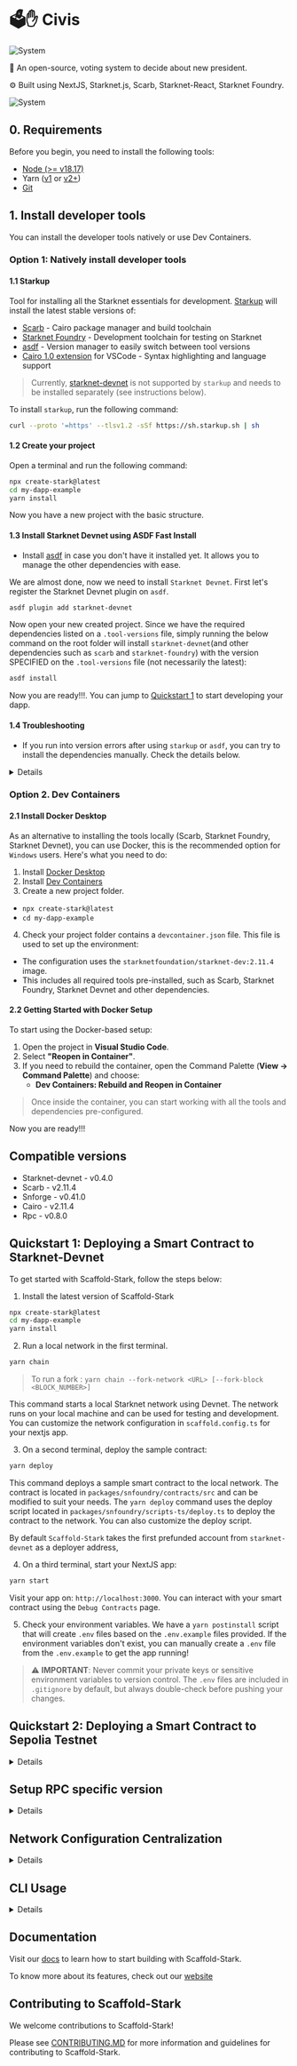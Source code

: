 # 🗳️✋ Civis

![System](./packages/nextjs/public/civis_logo.png)

🧪 An open-source, voting system to decide about new president.

⚙️ Built using NextJS, Starknet.js, Scarb, Starknet-React, Starknet Foundry.

![System](./packages/nextjs/public/functions.png)

## 0. Requirements

Before you begin, you need to install the following tools:

- [Node (>= v18.17)](https://nodejs.org/en/download/)
- Yarn ([v1](https://classic.yarnpkg.com/en/docs/install/) or [v2+](https://yarnpkg.com/getting-started/install))
- [Git](https://git-scm.com/downloads)

## 1. Install developer tools

You can install the developer tools natively or use Dev Containers.

### Option 1: Natively install developer tools

#### 1.1 Starkup

Tool for installing all the Starknet essentials for development. [Starkup](https://github.com/software-mansion/starkup) will install the latest stable versions of:

- [Scarb](https://docs.swmansion.com/scarb/) - Cairo package manager and build toolchain
- [Starknet Foundry](https://foundry-rs.github.io/starknet-foundry/index.html) - Development toolchain for testing on Starknet
- [asdf](https://asdf-vm.com/guide/getting-started.html) - Version manager to easily switch between tool versions
- [Cairo 1.0 extension](https://marketplace.visualstudio.com/items?itemName=starkware.cairo1) for VSCode - Syntax highlighting and language support

>Currently, [starknet-devnet](https://0xspaceshard.github.io/starknet-devnet/) is not supported by `starkup` and needs to be installed separately (see instructions below).

To install `starkup`, run the following command:

```sh
curl --proto '=https' --tlsv1.2 -sSf https://sh.starkup.sh | sh
```

#### 1.2 Create your project

Open a terminal and run the following command:

```bash
npx create-stark@latest
cd my-dapp-example
yarn install
```

Now you have a new project with the basic structure.

#### 1.3 Install Starknet Devnet using ASDF Fast Install

- Install [asdf](https://asdf-vm.com/guide/getting-started.html) in case you don't have it installed yet. It allows you to manage the other dependencies with ease.

We are almost done, now we need to install `Starknet Devnet`. First let's register the Starknet Devnet plugin on `asdf`.

```bash
asdf plugin add starknet-devnet
```

Now open your new created project. Since we have the required dependencies listed on a `.tool-versions` file, simply running the below command on the root folder will install `starknet-devnet`(and other dependencies such as `scarb` and `starknet-foundry`) with the version SPECIFIED on the `.tool-versions` file (not necessarily the latest):

```bash
asdf install
```

Now you are ready!!!. You can jump to [Quickstart 1](#quickstart-1-deploying-a-smart-contract-to-starknet-devnet) to start developing your dapp.

#### 1.4 Troubleshooting

- If you run into version errors after using `starkup` or `asdf`, you can try to install the dependencies manually. Check the details below.

<details>

#### Scarb version

To ensure the proper functioning of scaffold-stark, your `Scarb` version must be `2.11.4`. To accomplish this, first check Scarb version:

```sh
scarb --version
```

If your `Scarb` version is not `2.11.4`, you need to install it. If you already have installed `Scarb` via `starkup`, you can setup this specific version with the following command:

```sh
asdf install scarb 2.11.4 && asdf set scarb 2.11.4
```

Otherwise, you can install Scarb `2.11.4` following the [instructions](https://docs.swmansion.com/scarb/download.html#install-via-asdf).

#### Starknet Foundry version

To ensure the proper functioning of the tests on scaffold-stark, your `Starknet Foundry` version must be `0.41.0`. To accomplish this, first check your `Starknet Foundry` version:

```sh
snforge --version
```

If your `Starknet Foundry` version is not `0.41.0`, you need to install it. If you already have installed `Starknet Foundry` via `starkup`, you can setup this specific version with the following command:

```sh
asdf install starknet-foundry 0.41.0 && asdf set starknet-foundry 0.41.0
```

Otherwise, you can install Starknet Foundry `0.41.0` following the [instructions](https://foundry-rs.github.io/starknet-foundry/getting-started/installation.html#installation-via-asdf).

#### Starknet-devnet version

To ensure the proper functioning of scaffold-stark, your `starknet-devnet` version must be `0.4.0`. To accomplish this, first check your `starknet-devnet` version:

```sh
starknet-devnet --version
```

If your `starknet-devnet` version is not `0.4.0`, you need to install it.

- Install starknet-devnet `0.4.0` via `asdf` ([instructions](https://github.com/gianalarcon/asdf-starknet-devnet/blob/main/README.md)).

</details>

### Option 2. Dev Containers

#### 2.1 Install Docker Desktop

As an alternative to installing the tools locally (Scarb, Starknet Foundry, Starknet Devnet), you can use Docker, this is the recommended option for `Windows` users. Here's what you need to do:

1. Install [Docker Desktop](https://www.docker.com/get-started/)
2. Install [Dev Containers](https://marketplace.visualstudio.com/items?itemName=ms-vscode-remote.remote-containers)
3. Create a new project folder.

- `npx create-stark@latest`
- `cd my-dapp-example`

4. Check your project folder contains a `devcontainer.json` file. This file is used to set up the environment:

- The configuration uses the `starknetfoundation/starknet-dev:2.11.4` image.
- This includes all required tools pre-installed, such as Scarb, Starknet Foundry, Starknet Devnet and other dependencies.

#### 2.2 Getting Started with Docker Setup

To start using the Docker-based setup:

1. Open the project in **Visual Studio Code**.
2. Select **"Reopen in Container"**.
3. If you need to rebuild the container, open the Command Palette (**View -> Command Palette**) and choose:
   - **Dev Containers: Rebuild and Reopen in Container**

> Once inside the container, you can start working with all the tools and dependencies pre-configured.

Now you are ready!!!

## Compatible versions

- Starknet-devnet - v0.4.0
- Scarb - v2.11.4
- Snforge - v0.41.0
- Cairo - v2.11.4
- Rpc - v0.8.0

## Quickstart 1: Deploying a Smart Contract to Starknet-Devnet

To get started with Scaffold-Stark, follow the steps below:

1. Install the latest version of Scaffold-Stark

```bash
npx create-stark@latest
cd my-dapp-example
yarn install
```

2. Run a local network in the first terminal.

```bash
yarn chain
```

> To run a fork : `yarn chain --fork-network <URL> [--fork-block <BLOCK_NUMBER>]`

This command starts a local Starknet network using Devnet. The network runs on your local machine and can be used for testing and development. You can customize the network configuration in `scaffold.config.ts` for your nextjs app.

3. On a second terminal, deploy the sample contract:

```bash
yarn deploy
```

This command deploys a sample smart contract to the local network. The contract is located in `packages/snfoundry/contracts/src` and can be modified to suit your needs. The `yarn deploy` command uses the deploy script located in `packages/snfoundry/scripts-ts/deploy.ts` to deploy the contract to the network. You can also customize the deploy script.

By default `Scaffold-Stark` takes the first prefunded account from `starknet-devnet` as a deployer address,

4. On a third terminal, start your NextJS app:

```bash
yarn start
```

Visit your app on: `http://localhost:3000`. You can interact with your smart contract using the `Debug Contracts` page.

5. Check your environment variables. We have a `yarn postinstall` script that will create `.env` files based on the `.env.example` files provided. If the environment variables don't exist, you can manually create a `.env` file from the `.env.example` to get the app running!

> ⚠️ **IMPORTANT**: Never commit your private keys or sensitive environment variables to version control. The `.env` files are included in `.gitignore` by default, but always double-check before pushing your changes.

## Quickstart 2: Deploying a Smart Contract to Sepolia Testnet

<details>

1. Make sure you already cloned this repo and installed dependencies.

2. Prepare your environment variables.

Find the `packages/snfoundry/.env` file and fill the env variables related to Sepolia testnet with your own wallet account contract address and private key. Find the `packages/nextjs/.env` file and fill the env variable related to Sepolia testnet rpc url.

3. Change your default network to Sepolia testnet.

Find the `packages/nextjs/scaffold.config.ts` file and change the `targetNetworks` to `[chains.sepolia]`.

![chall-0-scaffold-config](./packages/nextjs/public/scaffold-config.png)

4. Get some testnet tokens.

You will need to get some `STRK` Sepolia tokens to deploy your contract to Sepolia testnet.

> Some popular faucets are [Starknet Faucet](https://starknet-faucet.vercel.app/) and [Blastapi Starknet Sepolia STRK](https://blastapi.io/faucets/starknet-sepolia-strk)

4. Open a terminal, deploy the sample contract to Sepolia testnet:

```bash
yarn deploy --network sepolia
```

5. On a second terminal, start your NextJS app:

```bash
yarn start
```

Visit your app on: `http://localhost:3000`. You can interact with your smart contract using the `Debug Contracts` page.

</details>

## Setup RPC specific version

<details>

To ensure the proper functioning of the scaffold-stark with Testnet or Mainnet, your RPC version must be `0.8.0`. This repository contains `.env.example` files, where we provided the default RPC URL for the Starknet Testnet: `RPC_URL_SEPOLIA=https://starknet-sepolia.public.blastapi.io/rpc/v0_8`. Let's verify this RPC version is `0.8.x` by calling a `POST` request in an API platform like `Postman` or `Insommia` . Your API endpoint should be `https://starknet-sepolia.public.blastapi.io/rpc/v0_8` and the body should be:

```json
{
  "jsonrpc": "2.0",
  "method": "starknet_specVersion",
  "id": 1
}
```

You have to paste the endpoint and body in the API platform and click on the `Send` button. If the response is `0.8.x`, then you are good to go. Otherwise, you have to get the correct RPC URL endpoint.

![rpc-version](./packages/nextjs/public/rpc-version.png)

</details>

## Network Configuration Centralization

<details>

By default, Network settings are centralized in `scaffold.config.ts` with all RPC URLs defined in the `rpcProviderUrl` object. We strongly recommend to use environment variables to configure the networks, otherwise the framework will choose a random provider for you.

**How to Change Networks:**

- Update the `targetNetworks` array in `scaffold.config.ts` (first network is the primary target)
- Ensure each network has a corresponding RPC URL in the `rpcProviderUrl` object

### Required Environment Variables

Set these in your `.env` file:

- `NEXT_PUBLIC_DEVNET_PROVIDER_URL`
- `NEXT_PUBLIC_SEPOLIA_PROVIDER_URL`
- `NEXT_PUBLIC_MAINNET_PROVIDER_URL`

Configuration uses these variables with fallbacks:

```typescript
"devnet": process.env.NEXT_PUBLIC_DEVNET_PROVIDER_URL || process.env.NEXT_PUBLIC_PROVIDER_URL || "",
"sepolia": process.env.NEXT_PUBLIC_SEPOLIA_PROVIDER_URL || process.env.NEXT_PUBLIC_PROVIDER_URL || "",
"mainnet": process.env.NEXT_PUBLIC_MAINNET_PROVIDER_URL || process.env.NEXT_PUBLIC_PROVIDER_URL || ""
```

</details>

## CLI Usage

<details>
Depending on your package manager, substitute the word `COMMAND` with the appropiate one from the list.

```bash
yarn COMMAND
npm run COMMAND
```

This repo prefer yarn as package manager.

Commands:

| Command          | Description                                                                               |
| ---------------- | ----------------------------------------------------------------------------------------- |
| format:check     | (Read only) Batch checks for format inconsistencies for the nextjs and snfoundry codebase |
| next:check-types | Compile typscript project                                                                 |
| next:lint        | Runs next lint                                                                            |
| prepare          | Install husky's git hooks                                                                 |
| usage            | Show this text                                                                            |

### CLI Smart Contracts

| Command         | Description                                                                         |
| --------------- | ----------------------------------------------------------------------------------- |
| compile         | Compiles contracts.                                                                 |
| test            | Runs snfoundry tests                                                                |
| chain           | Starts the local blockchain network.                                                |
| deploy          | Deploys contract to the configured network discarding previous deployments.         |
| deploy:no-reset | Deploys contract to the configured network without discarding previous deployments. |
| verify          | Verify Smart Contracts with Walnut                                                  |

### CLI Frontend

| Command     | Description                                  |
| ----------- | -------------------------------------------- |
| start       | Starts the frontend server                   |
| test:nextjs | Runs the nextjs tests                        |
| vercel      | Deploys app to vercel                        |
| vercel:yolo | Force deploy app to vercel (ignoring errors) |

## **What's next**

- Edit your smart contract `YourContract.cairo` in `packages/snfoundry/contracts/src`
- Edit your frontend homepage at `packages/nextjs/app/page.tsx`. For guidance on [routing](https://nextjs.org/docs/app/building-your-application/routing/defining-routes) and configuring [pages/layouts](https://nextjs.org/docs/app/building-your-application/routing/pages-and-layouts) checkout the Next.js documentation.
- Edit your deployment scripts in `packages/snfoundry/script-ts/deploy.ts`
- Edit your smart contract tests in `packages/snfoundry/contracts/src/test`. To run tests use `yarn test`
- You can write unit tests for your Next.js app! Run them with one the following scripts below.
  - `yarn test:nextjs` to run regular tests with watch mode
  - `yarn test:nextjs run` to run regular tests without watch mode
  - `yarn test:nextjs run --coverage` to run regular tests without watch mode with coverage

</details>

## Documentation

Visit our [docs](https://docs.scaffoldstark.com/) to learn how to start building with Scaffold-Stark.

To know more about its features, check out our [website](https://scaffoldstark.com)

## Contributing to Scaffold-Stark

We welcome contributions to Scaffold-Stark!

Please see [CONTRIBUTING.MD](https://github.com/Scaffold-Stark/scaffold-stark-2/blob/main/CONTRIBUTING.md) for more information and guidelines for contributing to Scaffold-Stark.
